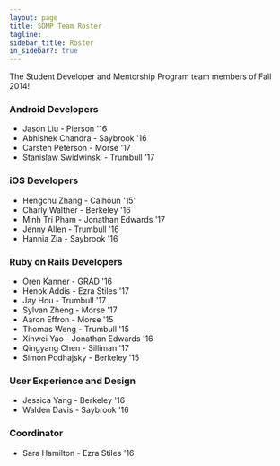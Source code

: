 ```yaml
---
layout: page
title: SDMP Team Roster
tagline:
sidebar_title: Roster
in_sidebar?: true
---
```


The Student Developer and Mentorship Program team members of Fall 2014!

### Android Developers
- Jason Liu - Pierson '16
- Abhishek Chandra - Saybrook '16
- Carsten Peterson - Morse '17
- Stanislaw Swidwinski - Trumbull '17

### iOS Developers
- Hengchu Zhang - Calhoun '15'
- Charly Walther - Berkeley '16
- Minh Tri Pham - Jonathan Edwards '17
- Jenny Allen - Trumbull '16
- Hannia Zia - Saybrook '16

### Ruby on Rails Developers
- Oren Kanner - GRAD '16
- Henok Addis - Ezra Stiles '17
- Jay Hou - Trumbull '17
- Sylvan Zheng - Morse '17
- Aaron Effron - Morse '15
- Thomas Weng - Trumbull '15
- Xinwei Yao - Jonathan Edwards '16
- Qingyang Chen - Silliman '17
- Simon Podhajsky - Berkeley '15

### User Experience and Design
- Jessica Yang - Berkeley '16
- Walden Davis - Saybrook '16

### Coordinator
- Sara Hamilton - Ezra Stiles '16
